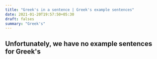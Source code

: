 ```yaml
---
title: "Greek's in a sentence | Greek's example sentences"
date: 2021-01-20T19:57:50+05:30
draft: falses
summary: "Greek's"
---
```

## Unfortunately, we have no example sentences for Greek's                 
